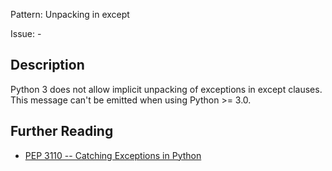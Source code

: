 Pattern: Unpacking in except

Issue: -

## Description

Python 3 does not allow implicit unpacking of exceptions in except clauses. This message can't be emitted when using Python >= 3.0.

## Further Reading

* [PEP 3110 -- Catching Exceptions in Python](https://www.python.org/dev/peps/pep-3110)
